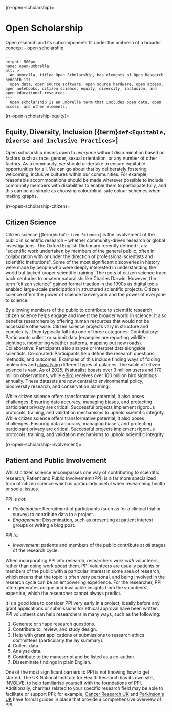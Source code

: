 (rr-open-scholarship)=
# Open Scholarship

Open research and its subcomponents fit under the umbrella of a broader concept - open scholarship.

```{figure} ../../figures/open-umbrella.*
---
height: 500px
name: open-umbrella
alt: >
  An umbrella, titled Open Scholarship, has elements of Open Research beneath it:
  open data, open source software, open source hardware, open access, open notebooks, citizen science, equity, diversity, inclusion, and open educational resources.
---
  Open scholarship is an umbrella term that includes open data, open access, and other elements. 
```


(rr-open-scholarship-equity)=
## Equity, Diversity, Inclusion [{term}`def<Equitable, Diverse and Inclusive Practices>`]

Open scholarship means open to *everyone* without discrimination based on factors such as race, gender, sexual orientation, or any number of other factors.
As a community, we should undertake to ensure equitable opportunities for all.
We can go about that by deliberately fostering welcoming, inclusive cultures within our communities.
For example, reasonable accommodations should be made wherever possible to include community members with disabilities to enable them to participate fully, and this can be as simple as choosing colourblind-safe colour schemes when making graphs.

(rr-open-scholarship-citizen)=
## Citizen Science

Citizen science [{term}`def<Citizen Science>`] is the involvement of the public in scientific research – whether community-driven research or global investigations.
The Oxford English Dictionary recently defined it as: "scientific work undertaken by members of the general public, often in collaboration with or under the direction of professional scientists and scientific institutions".
Some of the most significant discoveries in history were made by people who were deeply interested in understanding the world but lacked proper scientific training. The roots of citizen science trace back centuries to amateur naturalists like Charles Darwin.
However, the term “citizen science” gained formal traction in the 1990s as digital tools enabled large-scale participation in structured scientific projects. 
Citizen science offers the power of science to everyone and the power of everyone to science.

By allowing members of the public to contribute to scientific research, citizen science helps engage and invest the broader world in science.
It also benefits researchers by offering human resources that would not be accessible otherwise.
Citizen science projects vary in structure and complexity. They typically fall into one of three categories: Contributory: Participants collect or submit data (examples are reporting wildlife sightings, monitoring weather patterns, mapping out new roads).
Collaborative: Participants also analyze or interpret data alongside scientists.
Co-created: Participants help define the research questions, methods, and outcomes.
Examples of this include finding ways of folding molecules and [classifying](https://www.zooniverse.org/) different types of galaxies. The scale of citizen science is vast. As of 2025, [iNaturalist](https://mexico.inaturalist.org/ )  boasts over 3 million users and 170 million observations, while [eBird](https://ebird.org/home)  receives over 100 million bird sightings annually. These datasets are now central to environmental policy, biodiversity research, and conservation planning. 

While citizen science offers transformative potential, it also poses challenges. Ensuring data accuracy, managing biases, and protecting participant privacy are critical. Successful projects implement rigorous protocols, training, and validation mechanisms to uphold scientific integrity. While citizen science offers transformative potential, it also poses challenges. Ensuring data accuracy, managing biases, and protecting participant privacy are critical. Successful projects implement rigorous protocols, training, and validation mechanisms to uphold scientific integrity



(rr-open-scholarship-involvement)=
## Patient and Public Involvement

Whilst citizen science encompasses one way of contributing to scientific research, Patient and Public Involvement (PPI) is a far more specialized form of citizen science which is particularly useful when researching health or social issues.

PPI is *not*:
- _Participation_: Recruitment of participants (such as for a clinical trial or survey) to contribute data to a project.
- _Engagement_: Dissemination, such as presenting at patient interest groups or writing a blog post.

PPI *is*:
- _Involvement_: patients and members of the public contribute at *all* stages of the research cycle.

When incorporating PPI into research, researchers work *with* volunteers, rather than doing work *about* them.
PPI volunteers are usually patients or members of the public with a particular interest in some area of research, which means that the topic is often very personal, and being involved in the research cycle can be an empowering experience.
For the researcher, PPI often generates unique and invaluable insights from the volunteers' expertise, which the researcher cannot always predict.

It is a good idea to consider PPI very early in a project, ideally before any grant applications or submissions for ethical approval have been written.
PPI volunteers can help researchers in many ways, such as the following:
1. Generate or shape research questions.
2. Contribute to, review, and study design.
3. Help with grant applications or submissions to research ethics committees (particularly the lay summary).
4. Collect data.
5. Analyse data.
6. Contribute to the manuscript and be listed as a co-author.
7. Disseminate findings in plain English.

One of the most significant barriers to PPI is not knowing how to get started.
The UK National Institute for Health Research has its own site, [INVOLVE](https://www.invo.org.uk/), to help familiarise yourself with the foundations of PPI.
Additionally, charities related to your specific research field may be able to facilitate or support PPI; for example, [Cancer Research UK](https://www.cancerresearchuk.org/funding-for-researchers/patient-involvement-toolkit-for-researchers) and [Parkinson's UK](https://www.parkinsons.org.uk/research/patient-and-public-involvement-ppi) have formal guides in place that provide a comprehensive overview of PPI.
